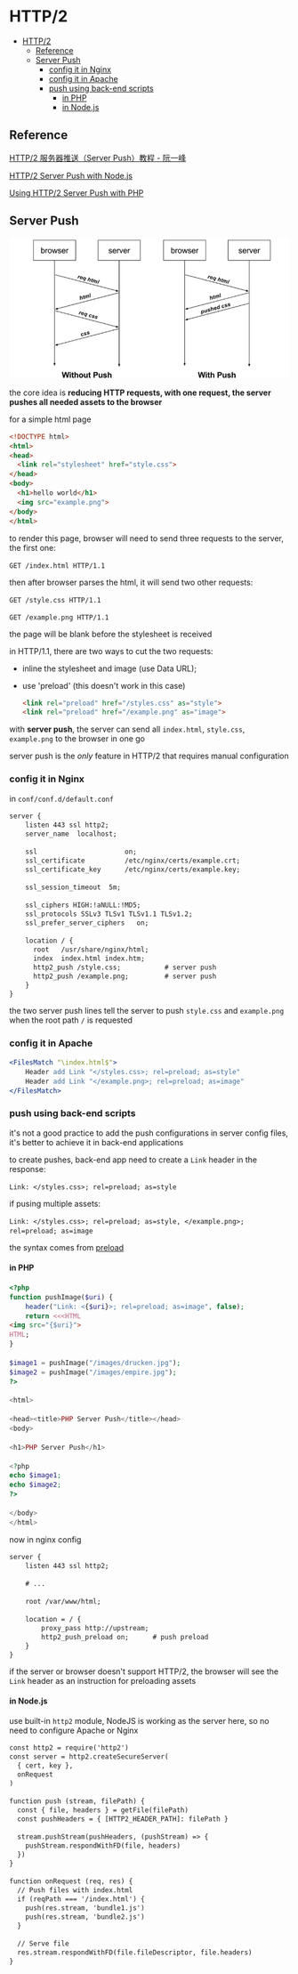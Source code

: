 HTTP/2
========

- [HTTP/2](#http-2)
    - [Reference](#reference)
    - [Server Push](#server-push)
        - [config it in Nginx](#config-it-in-nginx)
        - [config it in Apache](#config-it-in-apache)
        - [push using back-end scripts](#push-using-back-end-scripts)
            - [in PHP](#in-php)
            - [in Node.js](#in-nodejs)

## Reference

[HTTP/2 服务器推送（Server Push）教程 - 阮一峰](http://www.ruanyifeng.com/blog/2018/03/http2_server_push.html)

[HTTP/2 Server Push with Node.js](https://blog.risingstack.com/node-js-http-2-push/)

[Using HTTP/2 Server Push with PHP](https://blog.cloudflare.com/using-http-2-server-push-with-php/)


## Server Push

![HTTP/2 Server Push](./images/http2-server-push.png)

the core idea is **reducing HTTP requests, with one request, the server pushes all needed assets to the browser**

for a simple html page

```html
<!DOCTYPE html>
<html>
<head>
  <link rel="stylesheet" href="style.css">
</head>
<body>
  <h1>hello world</h1>
  <img src="example.png">
</body>
</html>
```

to render this page, browser will need to send three requests to the server, the first one:

`GET /index.html HTTP/1.1`

then after browser parses the html, it will send two other requests:

`GET /style.css HTTP/1.1`

`GET /example.png HTTP/1.1`

the page will be blank before the stylesheet is received

in HTTP/1.1, there are two ways to cut the two requests:
* inline the stylesheet and image (use Data URL);
* use 'preload' (this doesn't work in this case)

    ```html
    <link rel="preload" href="/styles.css" as="style">
    <link rel="preload" href="/example.png" as="image">
    ```

with **server push**, the server can send all `index.html`, `style.css`, `example.png` to the browser in one go

server push is the *only* feature in HTTP/2 that requires manual configuration

### config it in Nginx

in `conf/conf.d/default.conf`

```nginx
server {
    listen 443 ssl http2;
    server_name  localhost;

    ssl                      on;
    ssl_certificate          /etc/nginx/certs/example.crt;
    ssl_certificate_key      /etc/nginx/certs/example.key;

    ssl_session_timeout  5m;

    ssl_ciphers HIGH:!aNULL:!MD5;
    ssl_protocols SSLv3 TLSv1 TLSv1.1 TLSv1.2;
    ssl_prefer_server_ciphers   on;

    location / {
      root   /usr/share/nginx/html;
      index  index.html index.htm;
      http2_push /style.css;           # server push
      http2_push /example.png;         # server push
    }
}
```

the two server push lines tell the server to push `style.css` and `example.png` when the root path `/` is requested

### config it in Apache

```apache
<FilesMatch "\index.html$">
    Header add Link "</styles.css>; rel=preload; as=style"
    Header add Link "</example.png>; rel=preload; as=image"
</FilesMatch>
```

### push using back-end scripts

it's not a good practice to add the push configurations in server config files, it's better to achieve it in back-end applications

to create pushes, back-end app need to create a `Link` header in the response:

`Link: </styles.css>; rel=preload; as=style`

if pusing multiple assets:

`Link: </styles.css>; rel=preload; as=style, </example.png>; rel=preload; as=image`

the syntax comes from [preload](https://w3c.github.io/preload/)

#### in PHP

```php
<?php
function pushImage($uri) {
    header("Link: <{$uri}>; rel=preload; as=image", false);
    return <<<HTML
<img src="{$uri}">
HTML;
}

$image1 = pushImage("/images/drucken.jpg");
$image2 = pushImage("/images/empire.jpg");
?>

<html>

<head><title>PHP Server Push</title></head>
<body>

<h1>PHP Server Push</h1>

<?php
echo $image1;
echo $image2;
?>

</body>
</html>
```

now in nginx config

```nginx
server {
    listen 443 ssl http2;

    # ...

    root /var/www/html;

    location = / {
        proxy_pass http://upstream;
        http2_push_preload on;      # push preload
    }
}
```

if the server or browser doesn't support HTTP/2, the browser will see the `Link` header as an instruction for preloading assets

#### in Node.js

use built-in `http2` module, NodeJS is working as the server here, so no need to configure Apache or Nginx 

```node
const http2 = require('http2')
const server = http2.createSecureServer(
  { cert, key },
  onRequest
)

function push (stream, filePath) {
  const { file, headers } = getFile(filePath)
  const pushHeaders = { [HTTP2_HEADER_PATH]: filePath }

  stream.pushStream(pushHeaders, (pushStream) => {
    pushStream.respondWithFD(file, headers)
  })
}

function onRequest (req, res) {
  // Push files with index.html
  if (reqPath === '/index.html') {
    push(res.stream, 'bundle1.js')
    push(res.stream, 'bundle2.js')
  }

  // Serve file
  res.stream.respondWithFD(file.fileDescriptor, file.headers)
}
```